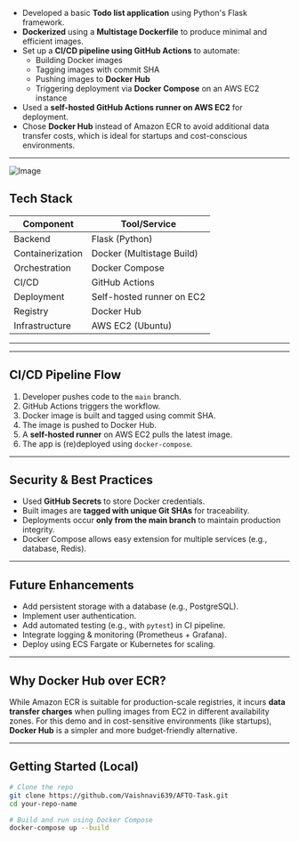 - Developed a basic **Todo list application** using Python's Flask framework.
- **Dockerized** using a **Multistage Dockerfile** to produce minimal and efficient images.
- Set up a **CI/CD pipeline using GitHub Actions** to automate:
  - Building Docker images
  - Tagging images with commit SHA
  - Pushing images to **Docker Hub**
  - Triggering deployment via **Docker Compose** on an AWS EC2 instance
-  Used a **self-hosted GitHub Actions runner on AWS EC2** for deployment.
-  Chose **Docker Hub** instead of Amazon ECR to avoid additional data transfer costs, which is ideal for startups and cost-conscious environments.

---
![Image](https://github.com/user-attachments/assets/29c63ddb-bc4a-4779-a8df-56d26e2161bf)

##  Tech Stack

| Component       | Tool/Service               |
|----------------|----------------------------|
| Backend         | Flask (Python)             |
| Containerization| Docker (Multistage Build)  |
| Orchestration   | Docker Compose             |
| CI/CD           | GitHub Actions             |
| Deployment      | Self-hosted runner on EC2  |
| Registry        | Docker Hub                 |
| Infrastructure  | AWS EC2 (Ubuntu)           |

---


---

## CI/CD Pipeline Flow

1. Developer pushes code to the `main` branch.
2. GitHub Actions triggers the workflow.
3. Docker image is built and tagged using commit SHA.
4. The image is pushed to Docker Hub.
5. A **self-hosted runner** on AWS EC2 pulls the latest image.
6. The app is (re)deployed using `docker-compose`.

---

##  Security & Best Practices

- Used **GitHub Secrets** to store Docker credentials.
- Built images are **tagged with unique Git SHAs** for traceability.
- Deployments occur **only from the main branch** to maintain production integrity.
- Docker Compose allows easy extension for multiple services (e.g., database, Redis).

---

##  Future Enhancements

- Add persistent storage with a database (e.g., PostgreSQL).
- Implement user authentication.
- Add automated testing (e.g., with `pytest`) in CI pipeline.
- Integrate logging & monitoring (Prometheus + Grafana).
- Deploy using ECS Fargate or Kubernetes for scaling.

---

##  Why Docker Hub over ECR?

While Amazon ECR is suitable for production-scale registries, it incurs **data transfer charges** when pulling images from EC2 in different availability zones. For this demo and in cost-sensitive environments (like startups), **Docker Hub** is a simpler and more budget-friendly alternative.

---



## Getting Started (Local)

```bash
# Clone the repo
git clone https://github.com/Vaishnavi639/AFTO-Task.git
cd your-repo-name

# Build and run using Docker Compose
docker-compose up --build




